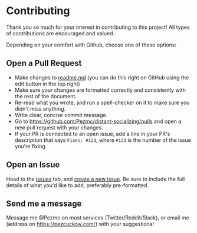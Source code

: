 # Contributing

Thank you so much for your interest in contributing to this project!
All types of contributions are encouraged and valued. 

Depending on your comfort with Github, choose one of these options:

## Open a Pull Request

* Make changes to [readme.md](https://github.com/Pezmc/distant-socializing/blob/master/README.md) (you can do this right on GitHub using the edit button in the top right)
* Make sure your changes are formatted correctly and consistently with the rest of the document.
* Re-read what you wrote, and run a spell-checker on it to make sure you didn't miss anything.
* Write clear, concise commit message
* Go to https://github.com/Pezmc/distant-socializing/pulls and open a new pull request with your changes.
* If your PR is connected to an open issue, add a line in your PR's description that says `Fixes: #123`, where `#123` is the number of the issue you're fixing.

## Open an Issue

Head to the [issues](https://github.com/Pezmc/distant-socializing/issues) tab, and [create a new issue](https://github.com/Pezmc/distant-socializing/issues/new/choose). Be sure to include the full details of what you'd like to add, preferably pre-formatted.

## Send me a message

Message me @Pezmc on most services (Twitter/Reddit/Slack), or email me (address on https://pezcuckow.com/) with your suggestions!

